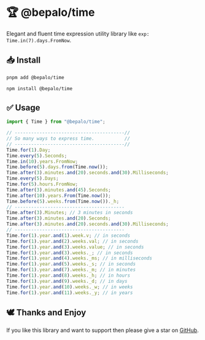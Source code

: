 # 🏆 @bepalo/time

Elegant and fluent time expression utility library like `exp: Time.in(7).days.FromNow`.

## 📥 Install

```bash
pnpm add @bepalo/time
```

```bash
npm install @bepalo/time
```

## ✅ Usage

```js
import { Time } from "@bepalo/time";

// ----------------------------------------//
// So many ways to express time.           //
// ----------------------------------------//
Time.for(1).Day;
Time.every(5).Seconds;
Time.in(10).years.FromNow;
Time.before(5).days.from(Time.now());
Time.after(3).minutes.and(20).seconds.and(30).Milliseconds;
Time.every(5).Days;
Time.for(5).hours.FromNow;
Time.after(3).minutes.and(45).Seconds;
Time.after(10).years.From(Time.now());
Time.before(5).weeks.from(Time.now())._h;
// ----------------------------------------
Time.after(3).Minutes; // 3 minutes in seconds
Time.after(3).minutes.and(20).Seconds;
Time.after(3).minutes.and(20).seconds.and(30).Milliseconds;
// ----------------------------------------
Time.for(1).year.and(1).week.v; // in seconds
Time.for(1).year.and(2).weeks.val; // in seconds
Time.for(1).year.and(3).weeks.value; // in seconds
Time.for(1).year.and(3).weeks._; // in seconds
Time.for(1).year.and(4).weeks._ms; // in milliseconds
Time.for(1).year.and(5).weeks._s; // in seconds
Time.for(1).year.and(7).weeks._m; // in minutes
Time.for(1).year.and(8).weeks._h; // in hours
Time.for(1).year.and(9).weeks._d; // in days
Time.for(1).year.and(10).weeks._w; // in weeks
Time.for(1).year.and(11).weeks._y; // in years
```

## 🕊️ Thanks and Enjoy

If you like this library and want to support then please give a star on [GitHub](https://github.com/nati-esh-zed/bepalo--time).
